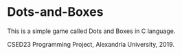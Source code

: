 # Dots-and-Boxes
This is a simple game called Dots and Boxes in C language.

CSED23 Programming Project, Alexandria University, 2019.
